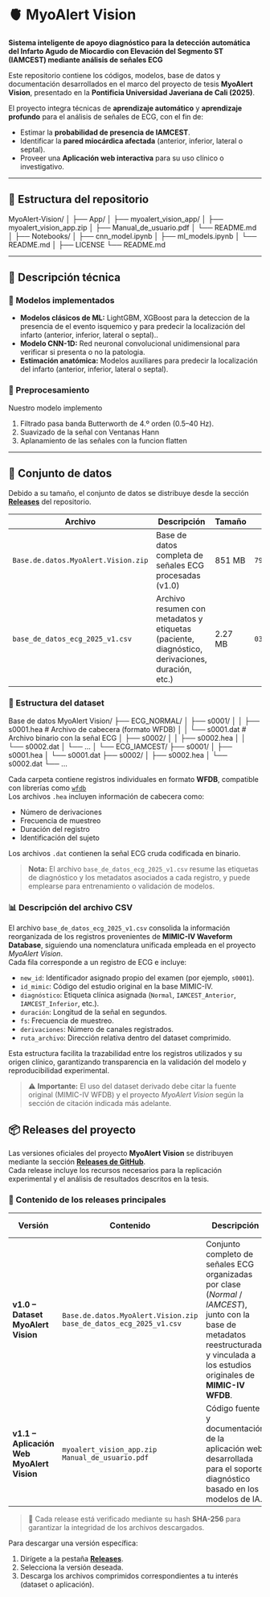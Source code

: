 # 🫀 MyoAlert Vision

**Sistema inteligente de apoyo diagnóstico para la detección automática del Infarto Agudo de Miocardio con Elevación del Segmento ST (IAMCEST) mediante análisis de señales ECG**

Este repositorio contiene los códigos, modelos, base de datos y documentación desarrollados en el marco del proyecto de tesis **MyoAlert Vision**, presentado en la **Pontificia Universidad Javeriana de Cali (2025)**.

El proyecto integra técnicas de **aprendizaje automático** y **aprendizaje profundo** para el análisis de señales de ECG, con el fin de:
- Estimar la **probabilidad de presencia de IAMCEST**.
- Identificar la **pared miocárdica afectada** (anterior, inferior, lateral o septal).
- Proveer una **Aplicación web interactiva** para su uso clínico o investigativo.

---

## 📁 Estructura del repositorio

MyoAlert-Vision/
│
├── App/
│   ├── myoalert_vision_app/
│   ├── myoalert_vision_app.zip
│   ├── Manual_de_usuario.pdf
│   └── README.md
│
├── Notebooks/
│   ├── cnn_model.ipynb
│   ├── ml_models.ipynb
│   └── README.md
│
├── LICENSE
└── README.md



---

## 🧠 Descripción técnica

### 🔹 Modelos implementados
- **Modelos clásicos de ML:** LightGBM, XGBoost para la deteccion de la presencia de el evento isquemico y para predecir la localización del infarto (anterior, inferior, lateral o septal)..  
- **Modelo CNN-1D:** Red neuronal convolucional unidimensional para verificar si presenta o no la patologia.  
- **Estimación anatómica:** Modelos auxiliares para predecir la localización del infarto (anterior, inferior, lateral o septal).

### 🔹 Preprocesamiento
Nuestro modelo implemento
1. Filtrado pasa banda Butterworth de 4.º orden (0.5–40 Hz).
2. Suavizado de la señal con Ventanas Hann
3. Aplanamiento de las señales con la funcion  flatten

---

## 🧾 Conjunto de datos

Debido a su tamaño, el conjunto de datos se distribuye desde la sección **[Releases](https://github.com/alejaceron/MyoAlert-Vision/releases)** del repositorio.

| Archivo | Descripción | Tamaño | SHA-256 |
|----------|-------------|--------|----------|
| `Base.de.datos.MyoAlert.Vision.zip` | Base de datos completa de señales ECG procesadas (v1.0) | 851 MB | `795d498675bc0ae84a93da586c11c9a13f82e33934cbaa0befad45d675cfff37` |
| `base_de_datos_ecg_2025_v1.csv` | Archivo resumen con metadatos y etiquetas (paciente, diagnóstico, derivaciones, duración, etc.) | 2.27 MB | `032cb91671ff9ab40ee1e7ec758ce12586c858902f967d913c608735edd37f89` |

### 📂 Estructura del dataset

Base de datos MyoAlert Vision/
├── ECG_NORMAL/
│ ├── s0001/
│ │ ├── s0001.hea # Archivo de cabecera (formato WFDB)
│ │ └── s0001.dat # Archivo binario con la señal ECG
│ ├── s0002/
│ │ ├── s0002.hea
│ │ └── s0002.dat
│ └── ...
│
└── ECG_IAMCEST/
├── s0001/
│ ├── s0001.hea
│ └── s0001.dat
├── s0002/
│ ├── s0002.hea
│ └── s0002.dat
└── ...

Cada carpeta contiene registros individuales en formato **WFDB**, compatible con librerías como [`wfdb`](https://wfdb.readthedocs.io/en/latest/)   
Los archivos `.hea` incluyen información de cabecera como:
- Número de derivaciones  
- Frecuencia de muestreo  
- Duración del registro  
- Identificación del sujeto  

Los archivos `.dat` contienen la señal ECG cruda codificada en binario.

> **Nota:** El archivo `base_de_datos_ecg_2025_v1.csv` resume las etiquetas de diagnóstico y los metadatos asociados a cada registro, y puede emplearse para entrenamiento o validación de modelos.

### 📊 Descripción del archivo CSV

El archivo `base_de_datos_ecg_2025_v1.csv` consolida la información reorganizada de los registros provenientes de **MIMIC-IV Waveform Database**, siguiendo una nomenclatura unificada empleada en el proyecto *MyoAlert Vision*.  
Cada fila corresponde a un registro de ECG e incluye:

- `new_id`: Identificador asignado propio del examen (por ejemplo, `s0001`).  
- `id_mimic`: Código del estudio original en la base MIMIC-IV.  
- `diagnóstico`: Etiqueta clínica asignada (`Normal`, `IAMCEST_Anterior`, `IAMCEST_Inferior`, etc.).  
- `duración`: Longitud de la señal en segundos.  
- `fs`: Frecuencia de muestreo.  
- `derivaciones`: Número de canales registrados.  
- `ruta_archivo`: Dirección relativa dentro del dataset comprimido.  

Esta estructura facilita la trazabilidad entre los registros utilizados y su origen clínico, garantizando transparencia en la validación del modelo y reproducibilidad experimental.

> ⚠️ **Importante:** El uso del dataset derivado debe citar la fuente original (MIMIC-IV WFDB) y el proyecto *MyoAlert Vision* según la sección de citación indicada más adelante.

## 📦 Releases del proyecto

Las versiones oficiales del proyecto **MyoAlert Vision** se distribuyen mediante la sección **[Releases de GitHub](https://github.com/alejaceron/MyoAlert-Vision/releases)**.  
Cada release incluye los recursos necesarios para la replicación experimental y el análisis de resultados descritos en la tesis.

### 🔖 Contenido de los releases principales

| Versión | Contenido | Descripción | Fecha de publicación |
|----------|------------|-------------|----------------------|
| **v1.0 – Dataset MyoAlert Vision** | `Base.de.datos.MyoAlert.Vision.zip` <br> `base_de_datos_ecg_2025_v1.csv` | Conjunto completo de señales ECG organizadas por clase (*Normal* / *IAMCEST*), junto con la base de metadatos reestructurada y vinculada a los estudios originales de **MIMIC-IV WFDB**. | Septiembre 2025 |
| **v1.1 – Aplicación Web MyoAlert Vision** | `myoalert_vision_app.zip` <br> `Manual_de_usuario.pdf` | Código fuente y documentación de la aplicación web desarrollada para el soporte diagnóstico basado en los modelos de IA. | Octubre 2025 |

> 📁 Cada release está verificado mediante su hash **SHA-256** para garantizar la integridad de los archivos descargados.

Para descargar una versión específica:
1. Dirígete a la pestaña **[Releases](https://github.com/alejaceron/MyoAlert-Vision/releases)**.  
2. Selecciona la versión deseada.  
3. Descarga los archivos comprimidos correspondientes a tu interés (dataset o aplicación).  


